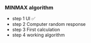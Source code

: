### MINMAX algorithm


- step 1 UI ✅
- step 2 Computer random response
- step 3 First calculation
- step 4 working algorithm